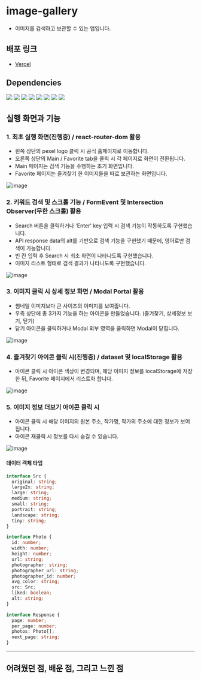 # image-gallery
* 이미지를 검색하고 보관할 수 있는 앱입니다.

## 배포 링크
* [Vercel](https://image-gallery-dusky.vercel.app/)

## Dependencies

<span><img src="https://img.shields.io/badge/Typescript-3178C6?style=flat-square&logo=TypeScript&logoColor=white"/></span>
<span><img src="https://img.shields.io/badge/React-61DAFB?style=flat-square&logo=React&logoColor=white"/></span>
<span><img src="https://img.shields.io/badge/Sass-CC6699?style=flat-square&logo=Sass&logoColor=white"/></span>
<span><img src="https://img.shields.io/badge/stylelint-263238?style=flat-square&logo=stylelint&logoColor=white"/></span>
<span><img src="https://img.shields.io/badge/ReactRouter-CA4245?style=flat-square&logo=ReactRouter&logoColor=white"/></span>
<span><img src="https://img.shields.io/badge/recoil-FFFF00?style=flat-square&logo=recoil&logoColor=white"/></span>
<span><img src="https://img.shields.io/badge/classnames-000000?style=flat-square&logoColor=white"/></span>
<span><img src="https://img.shields.io/badge/axios-689f38?style=flat-square&logoColor=white"/></span>

## 실행 화면과 기능

### 1. 최초 실행 화면(진행중) / react-router-dom 활용
* 왼쪽 상단의 pexel logo 클릭 시 공식 홈페이지로 이동합니다.
* 오른쪽 상단의 Main / Favorite tab을 클릭 시 각 페이지로 화면이 전환됩니다.
* Main 페이지는 검색 기능을 수행하는 초기 화면입니다.
* Favorite 페이지는 즐겨찾기 한 이미지들을 따로 보관하는 화면입니다.

![image](https://user-images.githubusercontent.com/89800985/173222624-73f87c54-fa85-429f-b136-02bfa93006a4.png)




### 2. 키워드 검색 및 스크롤 기능 / FormEvent 및 Intersection Observer(무한 스크롤) 활용
* Search 버튼을 클릭하거나 'Enter' key 입력 시 검색 기능이 작동하도록 구현했습니다.
* API response data의 alt를 기반으로 검색 기능을 구현했기 때문에, 영어로만 검색이 가능합니다.
* 빈 칸 입력 후 Search 시 최초 화면이 나타나도록 구현했습니다.
* 이미지 리스트 형태로 검색 결과가 나타나도록 구현했습니다.

![image](https://user-images.githubusercontent.com/89800985/173227309-bb442fc2-b518-4bd6-8a05-2703abe8fcfa.png)




### 3. 이미지 클릭 시 상세 정보 화면 / Modal Portal 활용
* 썸네일 이미지보다 큰 사이즈의 이미지를 보여줍니다.
* 우측 상단에 총 3가지 기능을 하는 아이콘을 만들었습니다. (즐겨찾기, 상세정보 보기, 닫기)
* 닫기 아이콘을 클릭하거나 Modal 외부 영역을 클릭하면 Modal이 닫힙니다.

![image](https://user-images.githubusercontent.com/89800985/173227390-a2c2d76d-d35a-4320-a103-9b65b2e8cba8.png)




### 4. 즐겨찾기 아이콘 클릭 시(진행중) / dataset 및 localStorage 활용  
* 아이콘 클릭 시 아이콘 색상이 변경되며, 해당 이미지 정보를 localStorage에 저장한 뒤, Favorite 페이지에서 리스트화 합니다.

![image](https://user-images.githubusercontent.com/89800985/173227400-43cbc222-336b-4bd7-b2c7-1de436c426a6.png)




### 5. 이미지 정보 더보기 아이콘 클릭 시
* 아이콘 클릭 시 해당 이미지의 원본 주소, 작가명, 작가의 주소에 대한 정보가 보여집니다.
* 아이콘 재클릭 시 정보를 다시 숨길 수 있습니다.

![image](https://user-images.githubusercontent.com/89800985/173227438-0ebc54f4-202c-4757-bb8d-8ad515661180.png)




#### 데이터 객체 타입
```ts
interface Src {
  original: string;
  large2x: string;
  large: string;
  medium: string;
  small: string;
  portrait: string;
  landscape: string;
  tiny: string;
}

interface Photo {
  id: number;
  width: number;
  height: number;
  url: string;
  photographer: string;
  photographer_url: string;
  photographer_id: number;
  avg_color: string;
  src: Src;
  liked: boolean;
  alt: string;
}

interface Response {
  page: number;
  per_page: number;
  photos: Photo[];
  next_page: string;
}

```
-----------------------------------------------
## 어려웠던 점, 배운 점, 그리고 느낀 점


